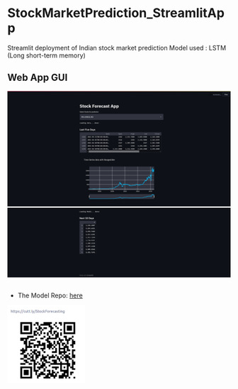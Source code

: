 # StockMarketPrediction_StreamlitApp

Streamlit deployment of Indian stock market prediction 
Model used : LSTM (Long short-term memory)

## Web App GUI
<span style="display:block;text-align:center">![](images/home1.png)</span>
<span style="display:block;text-align:center">![](images/home2.png)</span>

##
- The Model Repo: [here](https://github.com/shhubhxm/stockmarket-prediction)


 <img src="images/qrcode.png" alt="qrcode" width="175" height="175" />
